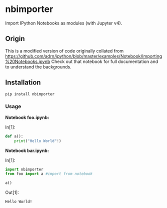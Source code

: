 # nbimporter
Import IPython Notebooks as modules (with Jupyter v4).

## Origin
This is a modified version of code originally collated from
https://github.com/adrn/ipython/blob/master/examples/Notebook/Importing%20Notebooks.ipynb
Check out that notebook for full documentation and to understand the backgrounds. 

## Installation
`pip install nbimporter`

### Usage
**Notebook foo.ipynb:**

In[1]:
```python
def a(): 
    print("Hello World"!)
```

**Notebook bar.ipynb:**

In[1]:
```python
import nbimporter
from foo import a #import from notebook

a()
```

Out[1]:
```
Hello World!
```
